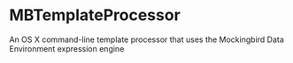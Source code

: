 # MBTemplateProcessor
An OS X command-line template processor that uses the Mockingbird Data Environment expression engine
